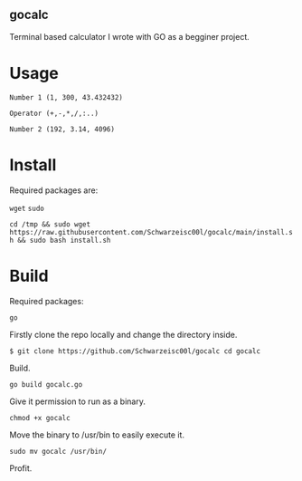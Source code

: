 ## gocalc
Terminal based calculator I wrote with GO as a begginer project.

# Usage
`Number 1 (1, 300, 43.432432)`


`Operator (+,-,*,/,:..)`


`Number 2 (192, 3.14, 4096)`




# Install
Required packages are:


`wget` `sudo`



`cd /tmp && sudo wget https://raw.githubusercontent.com/Schwarzeisc00l/gocalc/main/install.sh && sudo bash install.sh`


# Build

Required packages:


`go`

Firstly clone the repo locally and change the directory inside.


`$ git clone https://github.com/Schwarzeisc00l/gocalc cd gocalc` 


Build.


`go build gocalc.go`


Give it permission to run as a binary.


`chmod +x gocalc`


Move the binary to /usr/bin to easily execute it.


`sudo mv gocalc /usr/bin/`

Profit.


